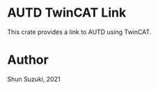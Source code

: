 # AUTD TwinCAT Link

This crate provides a link to AUTD using TwinCAT.

# Author

Shun Suzuki, 2021
